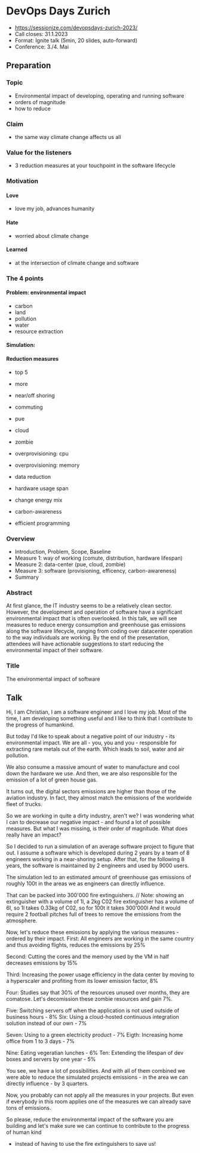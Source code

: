 # DevOps Days Zurich

* https://sessionize.com/devopsdays-zurich-2023/
* Call closes: 31.1.2023
* Format: Ignite talk (5min, 20 slides, auto-forward)
* Conference: 3./4. Mai

## Preparation

### Topic

* Environmental impact of developing, operating and running software
* orders of magnitude
* how to reduce

### Claim

* the same way climate change affects us all

### Value for the listeners

* 3 reduction measures at your touchpoint in the software lifecycle

### Motivation

#### Love

* love my job, advances humanity

#### Hate

* worried about climate change

#### Learned

* at the intersection of climate change and software

### The 4 points

#### Problem: environmental impact

* carbon
* land
* pollution
* water
* resource extraction

#### Simulation: 

#### Reduction measures

* top 5
* more

* near/off shoring
* commuting
* pue
* cloud
* zombie
* overprovisioning: cpu
* overprovisioning: memory
* data reduction
* hardware usage span
* change energy mix
* carbon-awareness
* efficient programming


### Overview

* Introduction, Problem, Scope, Baseline
* Measure 1: way of working (comute, distribution, hardware lifespan)
* Measure 2: data-center (pue, cloud, zombie)
* Measure 3: software (provisioning, efficency, carbon-awareness)
* Summary

### Abstract

At first glance, the IT industry seems to be a relatively clean sector. 
However, the development and operation of software have a significant environmental impact that is often overlooked. 
In this talk, we will see measures to reduce energy consumption and greenhouse gas emissions along the software lifecycle, ranging from coding over datacenter operation to the way individuals are working.
By the end of the presentation, attendees will have actionable suggestions to start reducing the environmental impact of their software.

### Title

The environmental impact of software


## Talk

Hi, I am Christian, I am a software engineer and I love my job.
Most of the time, I am developing something useful and I like to think that I contribute to the progress of humankind.

But today I'd like to speak about a negative point of our industry - its environmental impact.
We are all - you, you and you - responsible for extracting rare metals out of the earth. 
Which leads to soil, water and air pollution.

We also consume a massive amount of water to manufacture and cool down the hardware we use.
And then, we are also responsible for the emission of a lot of green house gas.

It turns out, the digital sectors emissions are higher than those of the aviation industry. 
In fact, they almost match the emissions of the worldwide fleet of trucks.

So we are working in quite a dirty industry, aren't we?
I was wondering what I can to decrease our negative impact - and found a lot of possible measures.
But what I was missing, is their order of magnitude. What does really have an impact?

So I decided to run a simulation of an average software project to figure that out.
I assume a software which is developed during 2 years by a team of 8 engineers working in a near-shoring setup.
After that, for the following 8 years, the software is maintained by 2 engineers and used by 9000 users.

The simulation led to an estimated amount of greenhouse gas emissions of roughly 100t
in the areas we as engineers can directly influence. 

That can be packed into 300'000 fire extinguishers. // Note: showing an extinguisher with a volume of 1l, a 2kg C02 fire extinguisher has a volume of 6l, so 1l takes 0.33kg of C02, so for 100t it takes 300'000l
And it would require 2 football pitches full of trees to remove the emissions from the atmosphere.

Now, let's reduce these emissions by applying the various measures - ordered by their impact.
First: All engineers are working in the same country and thus avoiding flights, reduces the emissions by 25%

Second: Cutting the cores and the memory used by the VM in half decreases emissions by 15%

Third: Increasing the power usage efficiency in the data center by moving to a hyperscaler and profiting from its lower emission factor, 8%

Four: Studies say that 30% of the resources unused over months, they are comatose. Let's decomission these zombie resources and gain 7%.

Five: Switching servers off when the application is not used outside of business hours - 8%
Six: Using a cloud-hosted continuous integration solution instead of our own - 7%

Seven: Using to a green electricity product - 7%
Eigth: Increasing home office from 1 to 3 days - 7%

Nine: Eating vegeratian lunches - 6%
Ten: Extending the lifespan of dev boxes and servers by one year - 5%

You see, we have a lot of possibilities. 
And with all of them combined we were able to reduce the simulated projects emissions - in the area we can directly influence - by 3 quarters.

Now, you probably can not apply all the measures in your projects.
But even if everybody in this room applies one of the measures we can already save tons of emissions.

So please, reduce the environmental impact of the software you are building 
and let's make sure we can continue to contribute to the progress of human kind
- instead of having to use the fire extinguishers to save us!






